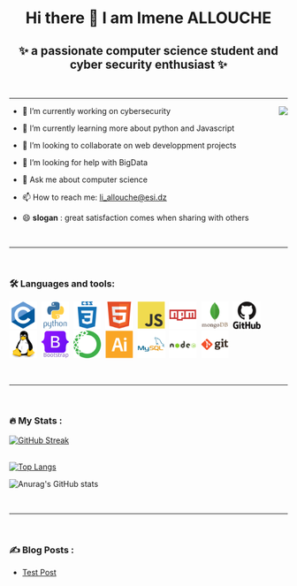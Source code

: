  <h1 align="center">Hi there 👋 I am Imene ALLOUCHE</h1>
 <h2 align="center">✨ a passionate computer science student and cyber security enthusiast ✨ </h2><br>
<hr>
  <img align="right" src="https://media.giphy.com/media/L1R1tvI9svkIWwpVYr/giphy.gif"/>
  
- 🔭 I’m currently working on cybersecurity

- 🌱 I’m currently learning more about python and Javascript

- 👯 I’m looking to collaborate on web developpment projects

- 🤔 I’m looking for help with BigData

- 💬 Ask me about computer science

- 📫 How to reach me: li_allouche@esi.dz

- 😄 **slogan** : great satisfaction comes when sharing with others

<br><hr><br>
### :hammer_and_wrench: Languages and tools:
<div>
  <img src="https://github.com/devicons/devicon/blob/master/icons/c/c-original.svg" title="C" alt="C" width="50" height="50"/>&nbsp;
  <img src="https://github.com/devicons/devicon/blob/master/icons/python/python-original-wordmark.svg" title="Python" alt="Python" width="50" height="50"/>&nbsp;
  <img src="https://github.com/devicons/devicon/blob/master/icons/css3/css3-plain-wordmark.svg"  title="CSS3" alt="CSS" width="50" height="50"/>&nbsp;
  <img src="https://github.com/devicons/devicon/blob/master/icons/html5/html5-original.svg" title="HTML5" alt="HTML" width="50" height="50"/>&nbsp;
  <img src="https://github.com/devicons/devicon/blob/master/icons/javascript/javascript-original.svg" title="JavaScript" alt="JavaScript" width="50" height="50"/>&nbsp;
  <img src="https://github.com/devicons/devicon/blob/master/icons/npm/npm-original-wordmark.svg" title="npm" alt="npm" width="50" height="50"/>&nbsp;
  <img src="https://github.com/devicons/devicon/blob/master/icons/mongodb/mongodb-original-wordmark.svg" title="mongodb" alt="mongodb" width="50" height="50"/>&nbsp;
  <img src="https://github.com/devicons/devicon/blob/master/icons/github/github-original-wordmark.svg" title="github" alt="github" width="50" height="50"/>&nbsp;
  <img src="https://github.com/devicons/devicon/blob/master/icons/linux/linux-original.svg" title="Linux" alt="Linux" width="50" height="50"/>&nbsp;
  <img src="https://github.com/devicons/devicon/blob/master/icons/bootstrap/bootstrap-original-wordmark.svg" title="bootstrap" alt="bootstrap" width="50" height="50"/>&nbsp;
  <img src="https://github.com/devicons/devicon/blob/master/icons/anaconda/anaconda-original.svg" title="anaconda" alt="anaconda" width="50" height="50"/>&nbsp;
  <img src="https://github.com/devicons/devicon/blob/master/icons/illustrator/illustrator-plain.svg" title="illustrator" alt="illustrator" width="50" height="50"/>&nbsp;
  <img src="https://github.com/devicons/devicon/blob/master/icons/mysql/mysql-original-wordmark.svg" title="MySQL"  alt="MySQL" width="50" height="50"/>&nbsp;
  <img src="https://github.com/devicons/devicon/blob/master/icons/nodejs/nodejs-original-wordmark.svg" title="NodeJS" alt="NodeJS" width="50" height="50"/>&nbsp;
  <img src="https://github.com/devicons/devicon/blob/master/icons/git/git-original-wordmark.svg" title="Git" **alt="Git" width="50" height="50"/>
</div>

<br><hr><br>
### :fire: My Stats :
[![GitHub Streak](http://github-readme-streak-stats.herokuapp.com?user=Imeneallouche&theme=dark&background=000000)](https://git.io/streak-stats)
<br><br>

[![Top Langs](https://github-readme-stats.vercel.app/api/top-langs/?username=Imeneallouche&layout=compact&theme=vision-friendly-dark)](https://github.com/anuraghazra/github-readme-stats)

![Anurag's GitHub stats](https://github-readme-stats.vercel.app/api?username=Imeneallouche&show_icons=true&theme=radical)

<br><hr><br>
### :writing_hand: Blog Posts :

<!-- BLOG-POST-LIST:START -->
- [Test Post](https://dev.to/itszed0/test-post-490g)
<!-- BLOG-POST-LIST:END -->
